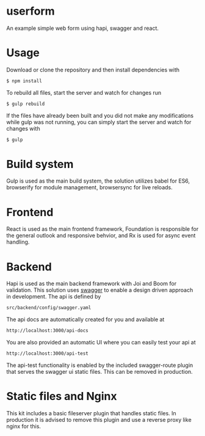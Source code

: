 # userform
An example simple web form using hapi, swagger and react.

# Usage
Download or clone the repository and then install dependencies with
```sh
$ npm install
```

To rebuild all files, start the server and watch for changes run
```sh
$ gulp rebuild
```

If the files have already been built and you did not make any modifications while gulp was not running, you can simply start the server and watch for changes with
```sh
$ gulp
```

# Build system
Gulp is used as the main build system, the solution utilizes babel for ES6, browserify for module management, browsersync for live reloads.

# Frontend
React is used as the main frontend framework, Foundation is responsible for the general outlook and responsive behvior, and Rx is used for async event handling.

# Backend
Hapi is used as the main backend framework with Joi and Boom for validation. This solution uses [swagger](http://swagger.io/) to enable a design driven approach in development. The api is defined by 
```sh
src/backend/config/swagger.yaml
```
The api docs are automatically created for you and available at
```sh
http://localhost:3000/api-docs
```
You are also provided an automatic UI where you can easily test your api at
```sh
http://localhost:3000/api-test
```
The api-test functionality is enabled by the included swagger-route plugin that serves the swagger ui static files. This can be removed in production.

# Static files and Nginx
This kit includes a basic fileserver plugin that handles static files. In production it is advised to remove this plugin and use a reverse proxy like nginx for this.
